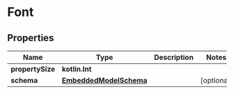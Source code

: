 
# Font

## Properties
Name | Type | Description | Notes
------------ | ------------- | ------------- | -------------
**propertySize** | **kotlin.Int** |  | 
**schema** | [**EmbeddedModelSchema**](EmbeddedModelSchema) |  |  [optional]




